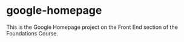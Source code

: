 # google-homepage

This is the Google Homepage project on the Front End section of the Foundations Course.
